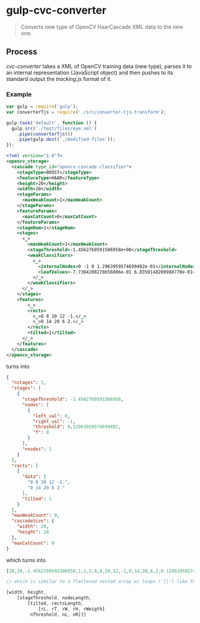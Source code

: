 # gulp-cvc-converter

> Converts new type of OpenCV HaarCascade XML data to the new one.

## Process

*cvc-converter* takes a XML of OpenCV training data (new type), parses it to an internal representation (JavaScript object) and then pushes to its standard output the *tracking.js* format of it.

### Example

```javascript
var gulp = require('gulp');
var converterTjs = require('./src/converter-tjs-transform');

gulp.task('default', function () {
  gulp.src('./test/files/eye.xml')
    .pipe(converterTjs())
    .pipe(gulp.dest('./modified-files'));
});
```

```xml
<?xml version="1.0"?>
<opencv_storage>
  <cascade type_id="opencv-cascade-classifier">
    <stageType>BOOST</stageType>
    <featureType>HAAR</featureType>
    <height>20</height>
    <width>20</width>
    <stageParams>
      <maxWeakCount>1</maxWeakCount>
    </stageParams>
    <featureParams>
      <maxCatCount>0</maxCatCount>
    </featureParams>
    <stageNum>1</stageNum>
    <stages>
      <_>
        <maxWeakCount>1</maxWeakCount>
        <stageThreshold>-1.4562760591506958e+00</stageThreshold>
        <weakClassifiers>
          <_>
            <internalNodes>0 -1 0 1.2963959574699402e-01</internalNodes>
            <leafValues>-7.7304208278656006e-01 6.8350148200988770e-01</leafValues>
          </_>
        </weakClassifiers>
      </_>
    </stages>
    <features>
    	<_>
        <rects>
          <_>0 8 20 12 -1.</_>
          <_>0 14 20 6 2.</_>
        </rects>
        <tilted>1</tilted>
      </_>
    </features>
  </cascade>
</opencv_storage>
```

turns into

```json
{
  "nstages": 1,
  "stages": [
    {
      "stageThreshold": -1.4562760591506958,
      "nodes": [
        {
          "left_val": 0,
          "right_val": -1,
          "threshold": 0.12963959574699402,
          "f": 0
        }
      ],
      "nnodes": 1
    }
  ],
  "rects": [
    {
      "data": [
        "0 8 20 12 -1.",
        "0 14 20 6 2."
      ],
      "tilted": 1
    }
  ],
  "maxWeakCount": 0,
  "cascadeSize": {
    "width": 20,
    "height": 20
  },
  "maxCatCount": 0
}
```

which turns into

```javascript
[20,20,-1.4562760591506958,1,1,2,0,8,20,12,-1,0,14,20,6,2,0.12963959574699402,0,-1]

// which is similar to a flattened nested array w/ loops ('[]') like the following:

[width, height,
	[stageThreshold, nodeLength,
		[tilted, rectsLength,
			[rL, rT, rW, rH, rWeigth]
		 nThreshold, nL, nR]]]
```
